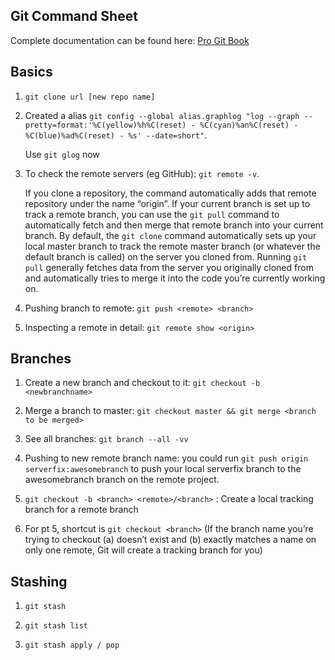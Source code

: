 ## Git Command Sheet

Complete documentation can be found here: [Pro Git Book](https://git-scm.com/book/en/v2)

## Basics

1. `git clone url [new repo name]`
2. Created a alias `git config --global alias.graphlog "log --graph --pretty=format:'%C(yellow)%h%C(reset) - %C(cyan)%an%C(reset) - %C(blue)%ad%C(reset) - %s' --date=short"`.

    Use `git glog` now

3. To check the remote servers (eg GitHub): `git remote -v`.

    If you clone a repository, the command automatically adds that remote repository under the name “origin”. If your current branch is set up to track a remote branch, you can use the `git pull` command to automatically fetch and then merge that remote branch into your current branch. By default, the `git clone` command automatically sets up your local master branch to track the remote master branch (or whatever the default branch is called) on the server you cloned from. Running `git pull` generally fetches data from the server you originally cloned from and automatically tries to merge it into the code you’re currently working on.

4. Pushing branch to remote: `git push <remote> <branch>`

5. Inspecting a remote in detail: `git remote show <origin>`

## Branches

1. Create a new branch and checkout to it: `git checkout -b <newbranchname>`

2. Merge a branch to master: `git checkout master && git merge <branch to be merged>`

3. See all branches: `git branch --all -vv`

4. Pushing to new remote branch name: you could run `git push origin serverfix:awesomebranch` to push your local serverfix branch to the awesomebranch branch on the remote project.

5. `git checkout -b <branch> <remote>/<branch>` : Create a local tracking branch for a remote branch

6. For pt 5, shortcut is `git checkout <branch>` (If the branch name you’re trying to checkout (a) doesn’t exist and (b) exactly matches a name on only one remote, Git will create a tracking branch for you)


## Stashing
1. `git stash`

2. `git stash list`

3. `git stash apply / pop`

